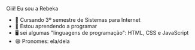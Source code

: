 Oiii! Eu sou a Rebeka 

- 📖 Cursando 3º semestre de Sistemas para Internet
- 📝 Estou aprendendo a programar  
- 🖥  sei algumas "linguagens de programação": HTML, CSS e JavaScript 
- 😄 Pronomes: ela/dela



